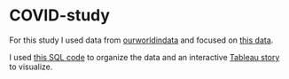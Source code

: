 # COVID-study
For this study I used data from [ourworldindata](https://ourworldindata.org/) and focused on [this data](https://ourworldindata.org/covid-deaths).

I used [this SQL code](COVID/Covid.sql) to organize the data and an interactive [Tableau story](https://public.tableau.com/shared/DKPXQ8SY4?:display_count=n&:origin=viz_share_link) to visualize.
